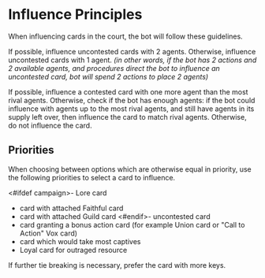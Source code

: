 # Influence Principles

When influencing cards in the court, the bot will follow these guidelines.

If possible, influence uncontested cards with 2 agents. Otherwise, influence uncontested cards with 1 agent. *(in other words, if the bot has 2 actions and 2 available agents, and procedures direct the bot to influence an uncontested card, bot will spend 2 actions to place 2 agents)*

If possible, influence a contested card with one more agent than the most rival agents. Otherwise, check if the bot has enough agents: if the bot could influence with agents up to the most rival agents, and still have agents in its supply left over, then influence the card to match rival agents. Otherwise, do not influence the card.

## Priorities

When choosing between options which are otherwise equal in priority, use the following priorities to select a card to influence.

<#ifdef campaign>- Lore card
- card with attached Faithful card
- card with attached Guild card
<#endif>- uncontested card
- card granting a bonus action card (for example Union card or "Call to Action" Vox card)
- card which would take most captives
- Loyal card for outraged resource

If further tie breaking is necessary, prefer the card with more keys.

<div class="pagebreak"> </div>
